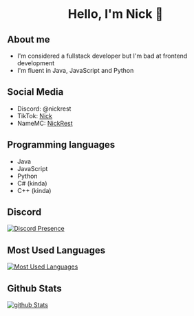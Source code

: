<div align="center">
    <h1>Hello, I'm Nick 👋</h1>
</div>

## About me
- I'm considered a fullstack developer but I'm bad at frontend development </br>
- I'm fluent in Java, JavaScript and Python </br>

## Social Media
- Discord: @nickrest </br>
- TikTok: [Nick](https://www.tiktok.com/@nickrest?lang=en)</br>
- NameMC: [NickRest](https://namemc.com/profile/NickRest.1)</br>

## Programming languages
- Java </br>
- JavaScript </br>
- Python </br>
- C# (kinda) </br>
- C++ (kinda) </br>

## Discord
[![Discord Presence](https://lanyard-profile-readme.vercel.app/api/853392200078983182)](https://discord.com/users/853392200078983182)

## Most Used Languages
[![Most Used Languages](https://github-readme-stats.vercel.app/api/top-langs/?username=nickreset&theme=dracula)](https://github.com/NickReset)

## Github Stats
[![github Stats](https://github-readme-streak-stats.herokuapp.com/?user=nickreset&theme=dracula)](https://github.com/NickReset)

